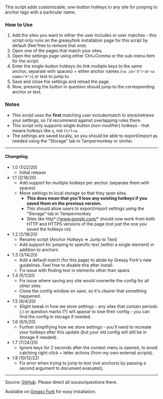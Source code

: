 This script adds customizable, one-button hotkeys to any site for jumping to anchor tags with a particular name.

### How to Use
1. Add the sites you want to either the user includes or user matches - this script only runs on the greasyfork installation page for this script by default (feel free to remove that one).
2. Open one of the pages that match your sites.
3. Open the settings page using either Ctrl+Comma or the sub-menu item for the script.
4. Enter the single-button hotkeys (to link multiple keys to the same anchor, separate with spaces) + either anchor names (`<a id="X">` or `<a name="X">`) or text to jump to.
5. Save and close the settings and reload the page.
6. Now, pressing the button in question should jump to the corresponding anchor or text.

### Notes
* This script uses the <b>first</b> matching user include/match to store/retrieve your settings, so I'd recommend against overlapping rules there.
* This script only supports single-button (non-modifier) hotkeys - that means hotkeys like `a`, not `Ctrl+a`.
* The settings are saved locally, so you should be able to export/import as needed using the "Storage" tab in Tampermonkey or similar.

---

#### Changelog
* 1.0 (1/22/20)
  * Initial release
* 1.1 (2/18/20)
  * Add support for multiple hotkeys per anchor (separate them with spaces)
  * Move settings to local storage so that they span sites.
    * **This does mean that you'll lose any existing hotkeys if you saved them on the previous version.**
    * This should allow users to export/import settings using the "Storage" tab in Tampermonkey
    * Sites like http*://www.google.com/* should now work from both HTTP and HTTPS versions of the page (not just the one you saved the hotkeys on)
* 1.2 (2/18/20)
  * Rename script (Anchor Hotkeys => Jump to Text)
  * Add support for jumping to specific text (within a single element) in addition to anchors
* 1.3 (3/14/20)
  * Add a default match (for this page) to abide by Greasy Fork's new guidelines. Feel free to disable this after install.
  * Fix issue with finding text in elements other than spans
* 1.4 (5/1/20)
  * Fix issue where saving any site would overwrite the config for all other sites
  * Close the config window on save, so it's clearer that something happened.
* 1.5 (6/4/20)
  * Slight tweak in how we store settings - any sites that contain periods (.) or question marks (?) will appear to lose their config - you can find the config in storage if needed.
* 1.6 (6/5/20)
  * Further simplifying how we store settings - you'll need to recreate your hotkeys after this update (but your old config will still be in storage if needed).
* 1.7 (7/24/20)
  * Ignore keys for 2 seconds after the context menu is opened, to avoid catching right-click + letter actions (from my own external scripts).
* 1.8 (10/12/22)
  * Fix error when trying to jump to text (not anchors) by passing a second argument to document.evaluate().

---

Source: [GitHub](https://github.com/theborg3of5/Userscripts/tree/master/jumpToText ). Please direct all issues/questions there.

Available on [Greasy Fork](https://greasyfork.org/en/scripts/395551-jump-to-text ) for easy installation.

